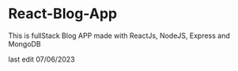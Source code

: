 # React-Blog-App

This is fullStack Blog APP made with ReactJs, NodeJS, Express and MongoDB

last edit 07/06/2023
